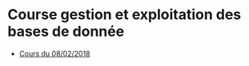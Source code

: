 # Course **gestion et exploitation des bases de donnée**

- [Cours du 08/02/2018](docs/lesson_2018_02_08.md)
